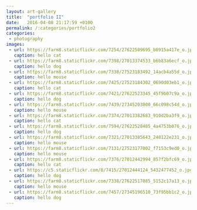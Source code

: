 ```yaml
---
layout: art-gallery
title:  "portfolio II"
date:   2016-04-08 21:17:59 +0100
permalink: /:categories/portfolio2
categories:
 - photography
images:
 - url: https://farm8.staticflickr.com/7254/27622509695_b0915a417e_o.jpg
   caption: hello cat
 - url: https://farm8.staticflickr.com/7398/27013374533_b6b83a6ecf_o.jpg
   caption: hello dog
 - url: https://farm8.staticflickr.com/7338/27523183492_14acb4a55d_o.jpg
   caption: hello mouse
 - url: https://farm8.staticflickr.com/7425/27523184302_0690d03eb1_o.jpg
   caption: hello cat
 - url: https://farm8.staticflickr.com/7421/27622523345_45f9b07c9a_o.jpg
   caption: hello dog
 - url: https://farm8.staticflickr.com/7439/27345203000_66c098c54d_o.jpg
   caption: hello mouse
 - url: https://farm8.staticflickr.com/7374/27013382683_910d2ba3f9_o.jpg
   caption: hello cat
 - url: https://farm8.staticflickr.com/7594/27622528485_4a4753b076_o.jpg
   caption: hello dog
 - url: https://farm8.staticflickr.com/7321/27013385643_240122e231_o.jpg
   caption: hello mouse
 - url: https://farm8.staticflickr.com/7131/27523177002_f7153c9ed0_o.jpg
   caption: hello mouse
 - url: https://farm8.staticflickr.com/7376/27012442994_857f2bfc69_o.jpg
   caption: hello cat
 - url: https://c5.staticflickr.com/8/7415/27012444124_5432477452_o.jpg
   caption: hello dog
 - url: https://farm8.staticflickr.com/7338/27622517085_5152c17a13_o.jpg
   caption: hello mouse
 - url: https://farm8.staticflickr.com/7457/27345196510_73f95bb1c2_o.jpg
   caption: hello dog
---
```


